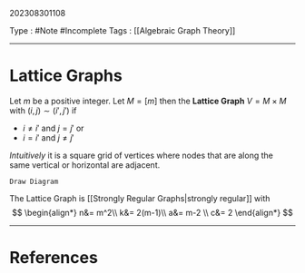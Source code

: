 202308301108

Type : #Note #Incomplete 
Tags : [[Algebraic Graph Theory]]

---
# Lattice Graphs
Let $m$ be a positive integer. Let $M=[m]$
then the **Lattice Graph** $V=M\times M$ with $(i, j)\sim (i',j')$ if
- $i\ne i'$ and $j=j'$ or
- $i=i'$ and $j\ne j'$

_Intuitively_ it is a square grid of vertices where nodes that are along the same vertical or horizontal are adjacent.

```ad-todo
Draw Diagram
```

The Lattice Graph is [[Strongly Regular Graphs|strongly regular]] with
$$
\begin{align*}
n&= m^2\\
k&= 2(m-1)\\
a&= m-2 \\
c&= 2 
\end{align*}
$$


---
# References
